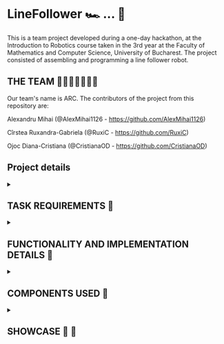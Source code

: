 # LineFollower 🏎 ... 🏁

This is a team project developed during a one-day hackathon, at the Introduction to Robotics course taken in the 3rd year at the Faculty of Mathematics and Computer Science, University of Bucharest. The project consisted of assembling and programming a line follower robot.

## THE TEAM 👦🏻👩🏻‍🦱👩🏻
 
  Our team's name is ARC. The contributors of the project from this repository are:
  
   Alexandru Mihai (@AlexMihai1126 - https://github.com/AlexMihai1126)
   
   Cîrstea Ruxandra-Gabriela (@RuxiC - https://github.com/RuxiC)

   Ojoc Diana-Cristiana (@CristianaOD - https://github.com/CristianaOD)

## Project details

<details>
  <summary><h2><b>TASK REQUIREMENTS 📁</b></h2></summary>
  <h3>Functionality Requirements</h3>
  Assemble and program the improvised car to navigate a racetrack delineated by a looping black line, aiming for optimal speed and accuracy. The car must adhere to certain rules, including not taking shortcuts, staying on the track, and refraining from reversing on the track. The sole permitted movement is continuous progression along the black line. Utilize only six sensors from the QTR sensor array, and ensure that the sensor calibrates itself just before the robot commences its journey. Manual calibration of the sensor is not allowed, but as an added feature, the robot could employ calibration values stored in the EEPROM from previous calibration attempts. Additionally, the car chassis must be constructed by the team. Employ a PID controller and adjust its gains, specifically Kp, Ki (optional), and Kd, to define the characteristics of the robot's movement.

  <h3>Photo of the line follower kit with required components 📷</h3>
  <img src="https://github.com/RuxiC/LineFollower/blob/main/LineFollower/linefollower.png">

  <h3>Gradding details</h3>
  Grade (1-12 points):
  <ul>
    <li>< 20 seconds -> 10</li> < 20 seconds -> 10
    <li>> 35 seconds (but completed) -> 4.5 points</li>
    <li><=35 seconds: Between 10 and 5, the formula is as follows: time_score = 10 - 1/3 * (track_time - 20)</li>
  </ul>
</details> 

<details>
  <summary><h2><b>FUNCTIONALITY AND IMPLEMENTATION DETAILS 🔧</b></h2></summary> 
  <h3>Functionality:</h3>
  Initially, when positioned over the black line, the robot undergoes sensor calibration through iterative right movements. This process enables the robot to learn to identify the black line whenever it is detected in front of the sensor, while disregarding surfaces that are not the black line.
  
  <h3>Implementation:</h3>
  
  The PID algorithm: Initially, the PID controller's parameters were arbitrarily selected to observe the robot's behavior. Following numerous test drives and an empirical approach, we decided on the gains kp = 9.7, ki = 0.0002, kd = 26.5.

  Calibration: I calibrated the robot by instructing it to rapidly move right for a specific duration within the "set" method of the code. The self-calibration method involved the robot moving to the right for 4 seconds, followed by a return to the initial position for black line detection.
  
  Our team's robot successfully completed the displayed racetrack in just 19.076 seconds!

   <h3>Chassis:</h3>
   
</details> 

<details>
  <summary><h2><b>COMPONENTS USED 🔌</b></h2></summary>
  
  <h3>Non-electronic:</h3>
    <ul>
      <li>1 chassis(built by @)</li>
      <li>2 wheels</li>
      <li>1 ball caster</li>
      <li>Screws for the QTR-8A sensor</li>
      <li>2 N20 DC Motors fixation</li>
    </ul> 
    
  <h3>Electronic:</h3>
    <ul>
      <li>1 Arduino </li>
      <li>1 QTR-8A reflectance sensor</li>
      <li>2 DC motors</li>
      <li>1 L293D motor driver</li>
      <li>1 LiPo battery (power source)</li>
      <li>1 breadboard (mini)</li>
      <li>wires (per logic)</li>
    </ul> 
</details> 

<details>
  <summary><h2><b> SHOWCASE 📸 🎥</b></h2></summary>
  <details>
    <summary><h3><b> Racetrack Picture </b></h3></summary>
    <img src="https://github.com/RuxiC/LineFollower/blob/main/LineFollower/traseu.jpeg">
  </details> 
  <details>
    <summary><h3><b> Linefollower Setup Pictures </b></h3></summary>
    <img src="https://github.com/RuxiC/LineFollower/blob/main/LineFollower/line1.jpeg" alt="A photo of my setup" width="550" height="450">
    <img src="https://github.com/RuxiC/LineFollower/blob/main/LineFollower/line2.jpeg" alt="A photo of my setup1" width="550" height="450">
    <img src="https://github.com/RuxiC/LineFollower/blob/main/LineFollower/line3.jpeg" alt="A photo of my setup2" width="550" height="450">
   
  </details>

  ## You can see here a link to a video showcasing functionality 🎥
  https://youtu.be/3eNxRi1fzAw?si=j07vah7IKBF6WGvR
</details> 
